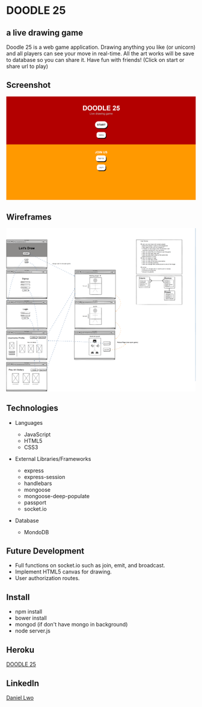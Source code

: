 # DOODLE 25
## a live drawing game
Doodle 25 is a web game application. Drawing anything you like (or unicorn) and all players can see your move in real-time. All the art works will be save to database so you can share it. Have fun with friends! (Click on start or share url to play)

## Screenshot
![](readme/sc_01.png)

## Wireframes
![](readme/wireframe.png)

## Technologies
- Languages
  - JavaScript
  - HTML5
  - CSS3

- External Libraries/Frameworks
  - express
  - express-session
  - handlebars
  - mongoose
  - mongoose-deep-populate
  - passport
  - socket.io

- Database
  - MondoDB

## Future Development
- Full functions on socket.io such as join, emit, and broadcast.
- Implement HTML5 canvas for drawing.
- User authorization routes.

## Install
- npm install
- bower install
- mongod (if don't have mongo in background)
- node server.js

## Heroku
<a href="https://doodle25.herokuapp.com/" target="_blank">DOODLE 25</a>

## LinkedIn
 <a href="https://www.linkedin.com/in/daniellwo" target="_blank">Daniel Lwo</a>
